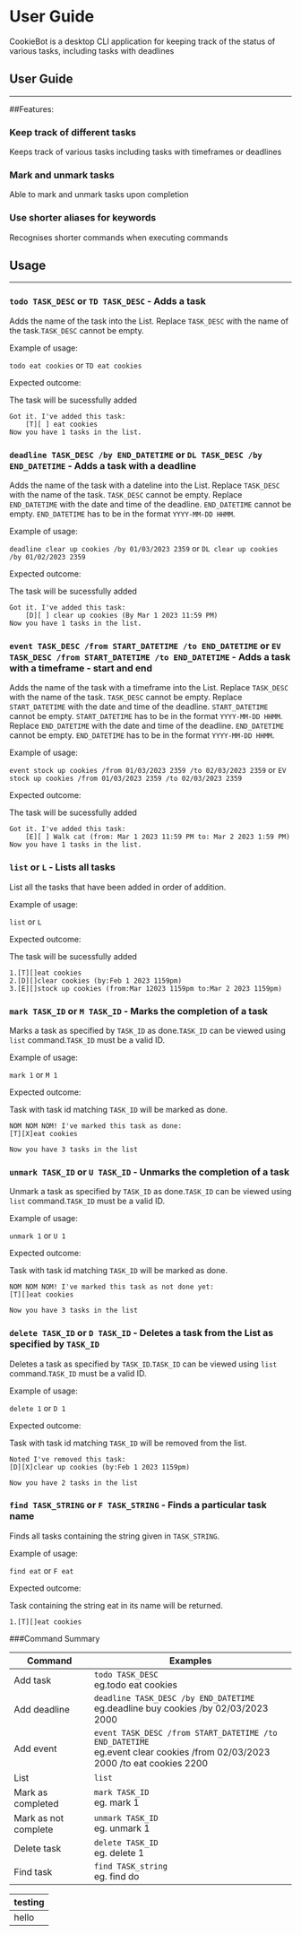 # User Guide
CookieBot is a desktop CLI application for keeping track of the status of various tasks, including tasks with deadlines

## User Guide
___
##Features:

### Keep track of different tasks

Keeps track of various tasks including tasks with timeframes or deadlines

### Mark and unmark tasks

Able to mark and unmark tasks upon completion

### Use shorter aliases for keywords

Recognises shorter commands when executing commands

## Usage
___
### `todo TASK_DESC` or `TD TASK_DESC` - Adds a task

Adds the name of the task into the List. Replace `TASK_DESC` with the name of the task.`TASK_DESC` cannot be empty.

Example of usage: 

`todo eat cookies` or
`TD eat cookies`

Expected outcome:

The task will be sucessfully added

```
Got it. I've added this task:
	[T][ ] eat cookies
Now you have 1 tasks in the list.
```


### `deadline TASK_DESC /by END_DATETIME` or `DL TASK_DESC /by END_DATETIME` - Adds a task with a deadline

Adds the name of the task with a dateline into the List. 
Replace `TASK_DESC` with the name of the task. `TASK_DESC` cannot be empty.
Replace `END_DATETIME` with the date and time of the deadline. `END_DATETIME` cannot be empty. `END_DATETIME` has to be in the format `YYYY-MM-DD HHMM`. 

Example of usage:

`deadline clear up cookies /by 01/03/2023 2359` or
`DL clear up cookies /by 01/02/2023 2359`

Expected outcome:

The task will be sucessfully added

```
Got it. I've added this task:
	[D][ ] clear up cookies (By Mar 1 2023 11:59 PM)
Now you have 1 tasks in the list.
```


### `event TASK_DESC /from START_DATETIME /to END_DATETIME` or `EV TASK_DESC /from START_DATETIME /to END_DATETIME` - Adds a task with a timeframe - start and end

Adds the name of the task with a timeframe into the List. 
Replace `TASK_DESC` with the name of the task. `TASK_DESC` cannot be empty.
Replace `START_DATETIME` with the date and time of the deadline. `START_DATETIME` cannot be empty. `START_DATETIME` has to be in the format `YYYY-MM-DD HHMM`.
Replace `END_DATETIME` with the date and time of the deadline. `END_DATETIME` cannot be empty. `END_DATETIME` has to be in the format `YYYY-MM-DD HHMM`.

Example of usage:

`event stock up cookies /from 01/03/2023 2359 /to 02/03/2023 2359` or
`EV stock up cookies /from 01/03/2023 2359 /to 02/03/2023 2359`

Expected outcome:

The task will be sucessfully added

```
Got it. I've added this task:
	[E][ ] Walk cat (from: Mar 1 2023 11:59 PM to: Mar 2 2023 1:59 PM)
Now you have 1 tasks in the list.
```


### `list` or `L` - Lists all tasks

List all the tasks that have been added in order of addition.

Example of usage:

`list` or `L`

Expected outcome:

The task will be sucessfully added

```
1.[T][]eat cookies
2.[D][]clear cookies (by:Feb 1 2023 1159pm)
3.[E][]stock up cookies (from:Mar 12023 1159pm to:Mar 2 2023 1159pm)
```

### `mark TASK_ID` or `M TASK_ID` - Marks the completion of a task

Marks a task as specified by `TASK_ID` as done.`TASK_ID` can be viewed using `list` command.`TASK_ID` must be a valid ID.

Example of usage:

`mark 1` or `M 1`

Expected outcome:

Task with task id matching `TASK_ID` will be marked as done.

```
NOM NOM NOM! I've marked this task as done:
[T][X]eat cookies

Now you have 3 tasks in the list
```

### `unmark TASK_ID` or `U TASK_ID` - Unmarks the completion of a task

Unmark a task as specified by `TASK_ID` as done.`TASK_ID` can be viewed using `list` command.`TASK_ID` must be a valid ID.

Example of usage:

`unmark 1` or `U 1`

Expected outcome:

Task with task id matching `TASK_ID` will be marked as done.

```
NOM NOM NOM! I've marked this task as not done yet:
[T][]eat cookies

Now you have 3 tasks in the list
```

### `delete TASK_ID` or `D TASK_ID` - Deletes a task from the List as specified by `TASK_ID`

Deletes a task as specified by `TASK_ID`.`TASK_ID` can be viewed using `list` command.`TASK_ID` must be a valid ID.

Example of usage:

`delete 1` or `D 1`

Expected outcome:

Task with task id matching `TASK_ID` will be removed from the list.

```
Noted I've removed this task:
[D][X]clear up cookies (by:Feb 1 2023 1159pm)

Now you have 2 tasks in the list
```

### `find TASK_STRING` or `F TASK_STRING` - Finds a particular task name

Finds all tasks containing the string given in `TASK_STRING`.

Example of usage:

`find eat` or `F eat`

Expected outcome:

Task containing the string eat in its name will be returned.

```
1.[T][]eat cookies
```

###Command Summary

| Command              | Examples                                                                                                                        |
|----------------------|---------------------------------------------------------------------------------------------------------------------------------|
| Add task             | `todo TASK_DESC` <br/> eg.todo eat cookies                                                                                      |
| Add deadline         | `deadline TASK_DESC /by END_DATETIME` <br/> eg.deadline buy cookies /by 02/03/2023 2000                                         |
| Add event            | `event TASK_DESC /from START_DATETIME /to END_DATETIME` <br/> eg.event clear cookies /from 02/03/2023 2000 /to eat cookies 2200 |
| List                 | `list`                                                                                                                          |
| Mark as completed    | `mark TASK_ID` <br/> eg. mark 1                                                                                                 |
| Mark as not complete | `unmark TASK_ID` <br/> eg. unmark 1                                                                                             |
| Delete task          | `delete TASK_ID` <br/> eg. delete 1                                                                                             |
| Find task            | `find TASK_string` <br/> eg. find do                                                                                            |
 

| testing |
| ------- |
| hello   |